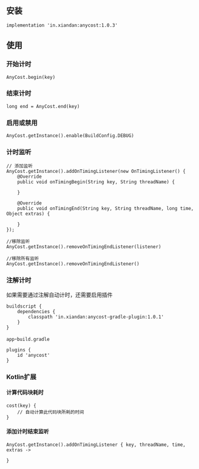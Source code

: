 ## 安装
```
implementation 'in.xiandan:anycost:1.0.3'
```

## 使用
### 开始计时
```
AnyCost.begin(key)
```

### 结束计时
```
long end = AnyCost.end(key)
```

### 启用或禁用
```
AnyCost.getInstance().enable(BuildConfig.DEBUG)
```

### 计时监听
```
// 添加监听
AnyCost.getInstance().addOnTimingListener(new OnTimingListener() {
    @Override
    public void onTimingBegin(String key, String threadName) {
        
    }

    @Override
    public void onTimingEnd(String key, String threadName, long time, Object extras) {
        
    }
});

//移除监听
AnyCost.getInstance().removeOnTimingEndListener(listener)

//移除所有监听
AnyCost.getInstance().removeOnTimingEndListener()
```

### 注解计时
如果需要通过注解自动计时，还需要启用插件
```
buildscript {
    dependencies {
        classpath 'in.xiandan:anycost-gradle-plugin:1.0.1'
    }
}
```

`app`-`build.gradle`
```
plugins {
    id 'anycost'
}
```

### Kotlin扩展
#### 计算代码块耗时
```
cost(key) {
    // 自动计算此代码块所耗的时间
}
```

#### 添加计时结束监听
```
AnyCost.getInstance().addOnTimingListener { key, threadName, time, extras ->

}
```